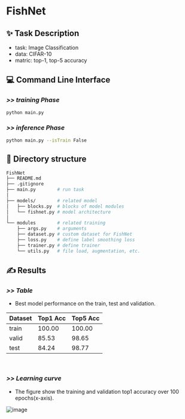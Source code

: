 # FishNet

## ✨ Task Description

- task: Image Classification
- data: CIFAR-10
- matric: top-1, top-5 accuracy

## 💻 Command Line Interface

### _>> training Phase_

```bash
python main.py
```

### _>> inference Phase_

```bash
python main.py --isTrain False
```

## 📂 Directory structure

```bash
FishNet
├── README.md
├── .gitignore
├── main.py        # run task
│
├── models/        # related model
│   ├── blocks.py  # blocks of model modules
│   └── fishnet.py # model architecture
│
└── modules        # related training             
    ├── args.py    # arguments
    ├── dataset.py # custom dataset for FishNet
    ├── loss.py    # define label smoothing loss
    ├── trainer.py # define trainer
    └── utils.py   # file load, augmentation, etc.

```

## ✍ Results
### _>> Table_
- Best model performance on the train, test and validation.

|Dataset|Top1 Acc|Top5 Acc|
|-------|--------|--------|
| train | 100.00 | 100.00 |
| valid | 85.53  | 98.65  |
| test  | 84.24  | 98.77  |

</br>

### _>> Learning curve_
- The figure show the training and validation top1 accuracy over 100 epochs(x-axis).

![image](https://user-images.githubusercontent.com/46676700/143670757-0bdbd9e1-5b83-477e-9e73-8aafcf23bb22.png)
